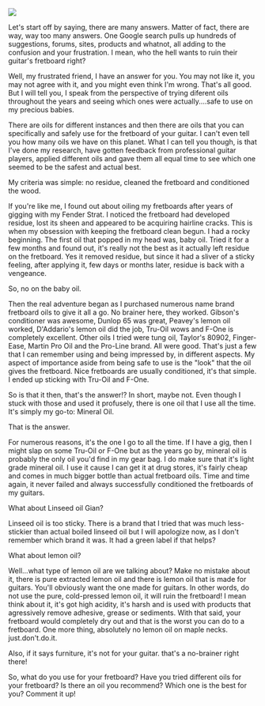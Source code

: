 
<img src="https://fatsound.files.wordpress.com/2011/05/rosewood-fretboard.jpg">

Let's start off by saying, there are many answers. Matter of fact, there are way, way too many answers. One Google search pulls up hundreds of suggestions, forums, sites, products and whatnot, all adding to the confusion and your frustration. I mean, who the hell wants to ruin their guitar's fretboard right?

Well, my frustrated friend, I have an answer for you. You may not like it, you may not agree with it, and you might even think I'm wrong. That's all good. But I will tell you, I speak from the perspective of trying diferent oils throughout the years and seeing which ones were actually....safe to use on my precious babies. 

There are oils for different instances and then there are oils that you can specifically and safely use for the fretboard of your guitar. I can't even tell you how many oils we have on this planet. What I can tell you though, is that I've done my research, have gotten feedback from professional guitar players, applied different oils and gave them all equal time to see which one seemed to be the safest and actual best.

My criteria was simple: no residue, cleaned the fretboard and conditioned the wood.

If you're like me, I found out about oiling my fretboards after years of gigging with my Fender Strat. I noticed the fretboard had developed residue, lost its sheen and appeared to be acquiring hairline cracks. This is when my obsession with keeping the fretboard clean begun. I had a rocky beginning. The first oil that popped in my head was, baby oil. Tried it for a few months and found out, it's really not the best as it actually left residue on the fretboard. Yes it removed residue, but since it had a sliver of a sticky feeling, after applying it, few days or months later, residue is back with a vengeance.

So, no on the baby oil.

Then the real adventure began as I purchased numerous name brand fretboard oils to give it all a go. No brainer here, they worked. Gibson's conditioner was awesome, Dunlop 65 was great, Peavey's lemon oil worked, D'Addario's lemon oil did the job, Tru-Oil wows and F-One is completely excellent. Other oils I tried were tung oil, Taylor's 80902, Finger-Ease, Martin Pro Oil and the Pro-Line brand. All were good. That's just a few that I can remember using and being impressed by, in different aspects. My aspect of importance aside from being safe to use is the "look" that the oil gives the fretboard. Nice fretboards are usually conditioned, it's that simple. I ended up sticking with Tru-Oil and F-One.

So is that it then, that's the answer!? In short, maybe not. Even though I stuck with those and used it profusely, there is one oil that I use all the time. It's simply my go-to: Mineral Oil.

That is the answer.

For numerous reasons, it's the one I go to all the time. If I have a gig, then I might slap on some Tru-Oil or F-One but as the years go by, mineral oil is probably the only oil you'd find in my gear bag. I do make sure that it's light grade mineral oil. I use it cause I can get it at drug stores, it's fairly cheap and comes in much bigger bottle than actual fretboard oils. Time and time again, it never failed and always successfully conditioned the fretboards of my guitars. 

What about Linseed oil Gian?

Linseed oil is too sticky. There is a brand that I tried that was much less-stickier than actual boiled linseed oil but I will apologize now, as I don't remember which brand it was. It had a green label if that helps? 

What about lemon oil?

Well...what type of lemon oil are we talking about? Make no mistake about it, there is pure extracted lemon oil and there is lemon oil that is made for guitars. You'll obviously want the one made for guitars. In other words, do not use the pure, cold-pressed lemon oil, it will ruin the fretboard! I mean think about it, it's got high acidity, it's harsh and is used with products that agressively remove adhesive, grease or sediments. With that said, your fretboard would completely dry out and that is the worst you can do to a fretboard. One more thing, absolutely no lemon oil on maple necks. just.don't.do.it.  

Also, if it says furniture, it's not for your guitar. that's a no-brainer right there!

So, what do you use for your fretboard? Have you tried different oils for your fretboard? Is there an oil you recommend? Which one is the best for you? Comment it up!
